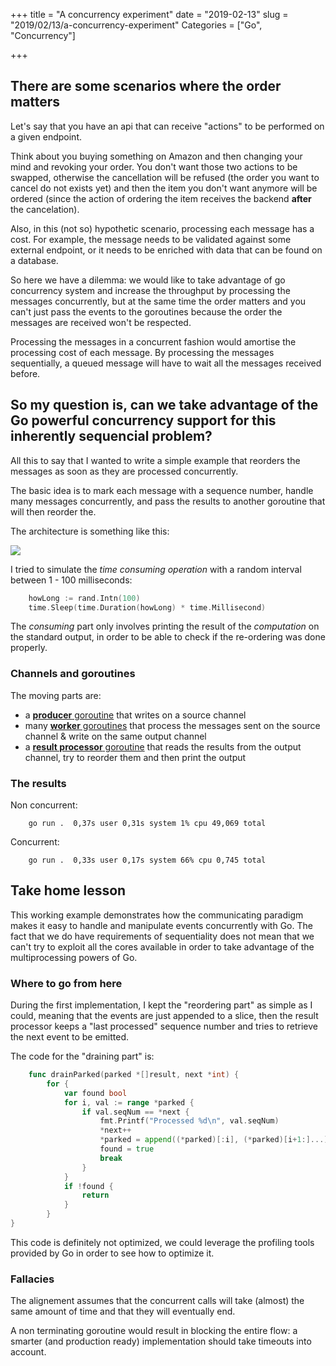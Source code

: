 +++
title = "A concurrency experiment"
date = "2019-02-13"
slug = "2019/02/13/a-concurrency-experiment"
Categories = ["Go", "Concurrency"]

+++
## There are some scenarios where the order matters

Let's say that you have an api that can receive "actions" to be performed on a given endpoint. 

Think about you buying something on Amazon and then changing your mind and revoking your order. You don't want those two actions to be swapped, otherwise the cancellation will be refused (the order you want to cancel do not exists yet) and then the item you don't want anymore will be ordered (since the action of ordering the item receives the backend **after** the cancelation).

Also, in this (not so) hypothetic scenario, processing each message has a cost. For example, the message needs to be validated against some external endpoint, or it needs to be enriched with data that can be found on a database.

So here we have a dilemma: we would like to take advantage of go concurrency system and increase the throughput by processing the messages concurrently, but at the same time the order matters and you can't just pass the events to the goroutines because the order the messages are received won't be respected.

Processing the messages in a concurrent fashion would amortise the processing cost of each message. By processing the messages sequentially, a queued message will have to wait all the messages received before.

## So my question is, can we take advantage of the Go powerful concurrency support for this inherently sequencial problem?

All this to say that I wanted to write a simple example that reorders the messages as soon as they are processed concurrently.

The basic idea is to mark each message with a sequence number, handle many messages concurrently, and pass the results to another goroutine that will then reorder the. 

The architecture is something like this:

![](/images/optimization/fast.png)

I tried to simulate the *time consuming operation* with a random interval between 1 - 100 milliseconds:
```go
    howLong := rand.Intn(100)
    time.Sleep(time.Duration(howLong) * time.Millisecond)
```

The *consuming* part only involves printing the result of the *computation* on the standard output, in order to be able to check if the re-ordering was done properly.

### Channels and goroutines

The moving parts are:

- a [**producer** goroutine](https://github.com/fedepaol/goconcurrencylab/blob/master/fast/main.go#L67) that writes on a source channel
- many [**worker** goroutines](https://github.com/fedepaol/goconcurrencylab/blob/master/fast/main.go#L100) that process the messages sent on the source channel & write on the same output channel
- a [**result processor** goroutine](https://github.com/fedepaol/goconcurrencylab/blob/master/fast/main.go#L48) that reads the results from the output channel, try to reorder them and then print the output

### The results

Non concurrent:
```
	go run .  0,37s user 0,31s system 1% cpu 49,069 total
```

Concurrent:
```
	go run .  0,33s user 0,17s system 66% cpu 0,745 total
```

## Take home lesson

This working example demonstrates how the communicating paradigm makes it easy to handle and manipulate events concurrently with Go. The fact that we do have requirements of sequentiality does not mean that we can't try to exploit all the cores available in order to take advantage of the multiprocessing powers of Go.

### Where to go from here

During the first implementation, I kept the "reordering part" as simple as I could, meaning that the events are just appended to a slice, then the result processor keeps a "last processed" sequence number and tries to retrieve the next event to be emitted.

The code for the "draining part" is:

```go
    func drainParked(parked *[]result, next *int) {
    	for {
    		var found bool
    		for i, val := range *parked {
    			if val.seqNum == *next {
    				fmt.Printf("Processed %d\n", val.seqNum)
    				*next++
    				*parked = append((*parked)[:i], (*parked)[i+1:]...)
    				found = true
    				break
    			}
    		}
    		if !found {
    			return
    		}
    	}
}
```

This code is definitely not optimized, we could leverage the profiling tools provided by Go in order to see how to optimize it.

### Fallacies

The alignement assumes that the concurrent calls will take (almost) the same amount of time and that they will eventually end.

A non terminating goroutine would result in blocking the entire flow: a smarter (and production ready) implementation should take timeouts into account.



